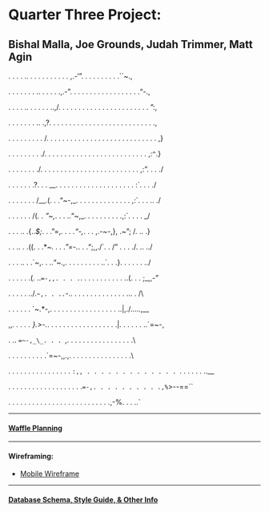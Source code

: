 # Quarter Three Project:
## Bishal Malla, Joe Grounds, Judah Trimmer, Matt Agin

. . . . .. . . . . . . . . . . ,.-‘”. . . . . . . . . .``~.,

. . . . . . . .. . . . . .,.-”. . . . . . . . . . . . . . . . . .“-.,

. . . . .. . . . . . ..,/. . . . . . . . . . . . . . . . . . . . . . . ”:,

. . . . . . . .. .,?. . . . . . . . . . . . . . . . . . . . . . . . . . .\,

. . . . . . . . . /. . . . . . . . . . . . . . . . . . . . . . . . . . . . ,}

. . . . . . . . ./. . . . . . . . . . . . . . . . . . . . . . . . . . ,:`^`.}

. . . . . . . ./. . . . . . . . . . . . . . . . . . . . . . . . . ,:”. . . ./

. . . . . . .?. . . __. . . . . . . . . . . . . . . . . . . . :`. . . ./

. . . . . . . /__.(. . .“~-,_. . . . . . . . . . . . . . ,:`. . . .. ./

. . . . . . /(_. . ”~,_. . . ..“~,_. . . . . . . . . .,:`. . . . _/

. . . .. .{.._$;_. . .”=,_. . . .“-,_. . . ,.-~-,}, .~”; /. .. .}

. . .. . .((. . .*~_. . . .”=-._. . .“;,,./`. . /” . . . ./. .. ../

. . . .. . .\`~,. . ..“~.,. . . . . . . . . ..`. . .}. . . . . . ../

. . . . . .(. ..`=-,,. . . .`. . . . . . . . . . . ..(. . . ;_,,-”

. . . . . ../.`~,. . ..`-.. . . . . . . . . . . . . . ..\. . /\

. . . . . . \`~.*-,. . . . . . . . . . . . . . . . . ..|,./.....\,__

,,_. . . . . }.>-._\. . . . . . . . . . . . . . . . . .|. . . . . . ..`=~-,

. .. `=~-,_\_. . . `\,. . . . . . . . . . . . . . . . .\

. . . . . . . . . .`=~-,,.\,. . . . . . . . . . . . . . . .\

. . . . . . . . . . . . . . . . `:,, . . . . . . . . . . . . . `\. . . . . . ..__

. . . . . . . . . . . . . . . . . . .`=-,. . . . . . . . . .,%`>--==``

. . . . . . . . . . . . . . . . . . . . _\. . . . . ._,-%. . . ..`

----
#### [Waffle Planning](https://waffle.io/magin3191/Q3-Project)

----

#### Wireframing:

- [Mobile Wireframe](https://drive.google.com/file/d/1qocuVNiuIJCKCF7q_7xwZ6es8_wsZhfJ/view?usp=sharing)

----


#### [Database Schema, Style Guide, & Other Info](https://docs.google.com/document/d/1bYRI6MMNl9K2VEzxBEQjXkmxPlpTWe1BTwT4AzBeGMg/edit)
